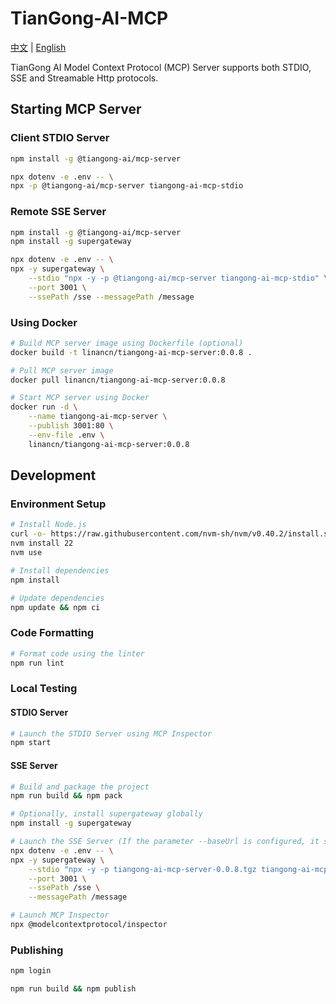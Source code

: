 # TianGong-AI-MCP

[中文](./README.md) | [English](./README_EN.md)

TianGong AI Model Context Protocol (MCP) Server supports both STDIO, SSE and Streamable Http protocols.

## Starting MCP Server

### Client STDIO Server

```bash
npm install -g @tiangong-ai/mcp-server

npx dotenv -e .env -- \
npx -p @tiangong-ai/mcp-server tiangong-ai-mcp-stdio
```

### Remote SSE Server

```bash
npm install -g @tiangong-ai/mcp-server
npm install -g supergateway

npx dotenv -e .env -- \
npx -y supergateway \
    --stdio "npx -y -p @tiangong-ai/mcp-server tiangong-ai-mcp-stdio" \
    --port 3001 \
    --ssePath /sse --messagePath /message
```

### Using Docker

```bash
# Build MCP server image using Dockerfile (optional)
docker build -t linancn/tiangong-ai-mcp-server:0.0.8 .

# Pull MCP server image
docker pull linancn/tiangong-ai-mcp-server:0.0.8

# Start MCP server using Docker
docker run -d \
    --name tiangong-ai-mcp-server \
    --publish 3001:80 \
    --env-file .env \
    linancn/tiangong-ai-mcp-server:0.0.8
```

## Development

### Environment Setup

```bash
# Install Node.js
curl -o- https://raw.githubusercontent.com/nvm-sh/nvm/v0.40.2/install.sh | bash
nvm install 22
nvm use

# Install dependencies
npm install

# Update dependencies
npm update && npm ci
```

### Code Formatting

```bash
# Format code using the linter
npm run lint
```

### Local Testing

#### STDIO Server

```bash
# Launch the STDIO Server using MCP Inspector
npm start
```

#### SSE Server

```bash
# Build and package the project
npm run build && npm pack

# Optionally, install supergateway globally
npm install -g supergateway

# Launch the SSE Server (If the parameter --baseUrl is configured, it should be set to a valid IP address or domain name)
npx dotenv -e .env -- \
npx -y supergateway \
    --stdio "npx -y -p tiangong-ai-mcp-server-0.0.8.tgz tiangong-ai-mcp-stdio" \
    --port 3001 \
    --ssePath /sse \
    --messagePath /message

# Launch MCP Inspector
npx @modelcontextprotocol/inspector
```

### Publishing

```bash
npm login

npm run build && npm publish
```

